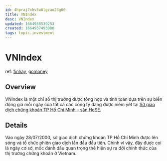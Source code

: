 ```yaml
---
id: 4hpraj7xhv5w6lgzao23g60
title: VNIndex
desc: VNIndex
updated: 1664938539253
created: 1664937493900
tags: topic.investment
---
```

# VNIndex

ref: [finhay](https://www.finhay.com.vn/vnindex), [gomoney](https://gomoney.vn/chi-so-vn-index-la-gi/)

## Overview

VNIndex là một chỉ số thị trường được tổng hợp và tính toán dựa trên sự biến động giá mỗi ngày của tất cả các công ty đang được niêm yết tại [Sở giao dịch chứng khoán TP Hồ Chí Minh – sàn HoSE](https://www.hsx.vn/).

## Details

Vào ngày 28/07/2000, sở giao dịch chứng khoán TP Hồ Chí Minh được lên sóng và tổ chức phiên giao dịch lần đầu đầu tiên. Chính vì vậy, đây được coi là ngày cơ sở, mốc đánh dấu quan trọng thể hiện sự ra đời chính thức của thị trường chứng khoán ở Vietnam.